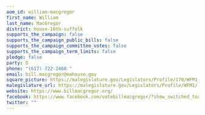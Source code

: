 ```yaml
---
aom_id: william-macgregor
first_name: William
last_name: MacGregor
district: house-10th-suffolk
supports_the_campaign: false
supports_the_campaign_public_bills: false
supports_the_campaign_committee_votes: false
supports_the_campaign_term_limits: false
pledge: false
party: D
phone: "(617) 722-2460 "
email: bill.macgregor@mahouse.gov
square_picture: https://malegislature.gov/Legislators/Profile/170/WFM1.jpg
malegislature_url: https://malegislature.gov/Legislators/Profile/WFM1/
website: https://www.billmacgregor.org/
facebook: https://www.facebook.com/votebillmacgregor/?show_switched_toast=0&show_invite_to_follow=0&show_switched_tooltip=0&show_podcast_settings=0&show_community_review_changes=0&show_community_rollback=0&show_follower_visibility_disclosure=0
twitter: ""
---
```

